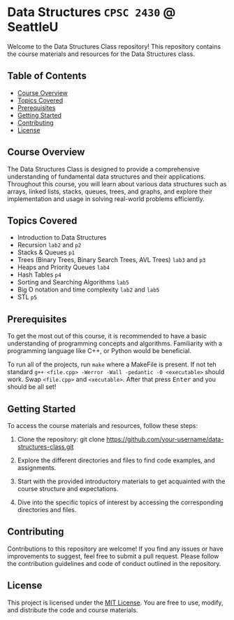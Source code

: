 # Data Structures `CPSC 2430` @ SeattleU

Welcome to the Data Structures Class repository! This repository contains the course materials and resources for the Data Structures class.

## Table of Contents

- [Course Overview](#course-overview)
- [Topics Covered](#topics-covered)
- [Prerequisites](#prerequisites)
- [Getting Started](#getting-started)
- [Contributing](#contributing)
- [License](#license)

## Course Overview

The Data Structures Class is designed to provide a comprehensive understanding of fundamental data structures and their applications. Throughout this course, you will learn about various data structures such as arrays, linked lists, stacks, queues, trees, and graphs, and explore their implementation and usage in solving real-world problems efficiently.

## Topics Covered

- Introduction to Data Structures
- Recursion `lab2` and  `p2`
- Stacks & Queues `p1`
- Trees (Binary Trees, Binary Search Trees, AVL Trees) `lab3` and `p3`
- Heaps and Priority Queues `lab4`
- Hash Tables `p4`
- Sorting and Searching Algorithms `lab5`
- Big O notation and time complexity `lab2` and `lab5`
- STL `p5`

## Prerequisites

To get the most out of this course, it is recommended to have a basic understanding of programming concepts and algorithms. Familiarity with a programming language like C++, or Python would be beneficial.

To run all of the projects, run `make` where a MakeFile is present. If not teh standard `g++ <file.cpp> -Werror -Wall -pedantic -0 <executable>` should work. Swap `<file.cpp>` and `<xecutable>`. After that press <kbd>Enter</kbd> and you should be all set!

## Getting Started

To access the course materials and resources, follow these steps:

1. Clone the repository:
git clone https://github.com/your-username/data-structures-class.git


2. Explore the different directories and files to find code examples, and assignments.

3. Start with the provided introductory materials to get acquainted with the course structure and expectations.

4. Dive into the specific topics of interest by accessing the corresponding directories and files.

## Contributing

Contributions to this repository are welcome! If you find any issues or have improvements to suggest, feel free to submit a pull request. Please follow the contribution guidelines and code of conduct outlined in the repository.

## License

This project is licensed under the [MIT License](LICENSE). You are free to use, modify, and distribute the code and course materials.
